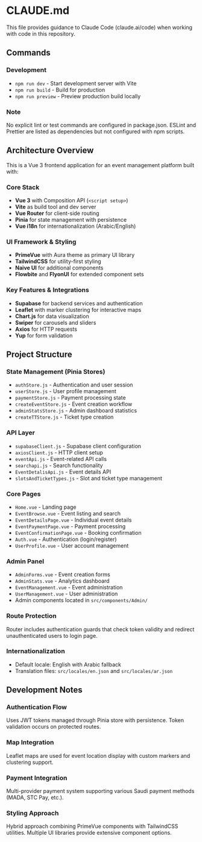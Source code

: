 # CLAUDE.md

This file provides guidance to Claude Code (claude.ai/code) when working with code in this repository.

## Commands

### Development
- `npm run dev` - Start development server with Vite
- `npm run build` - Build for production
- `npm run preview` - Preview production build locally

### Note
No explicit lint or test commands are configured in package.json. ESLint and Prettier are listed as dependencies but not configured with npm scripts.

## Architecture Overview

This is a Vue 3 frontend application for an event management platform built with:

### Core Stack
- **Vue 3** with Composition API (`<script setup>`)
- **Vite** as build tool and dev server
- **Vue Router** for client-side routing
- **Pinia** for state management with persistence
- **Vue i18n** for internationalization (Arabic/English)

### UI Framework & Styling
- **PrimeVue** with Aura theme as primary UI library
- **TailwindCSS** for utility-first styling
- **Naive UI** for additional components
- **Flowbite** and **FlyonUI** for extended component sets

### Key Features & Integrations
- **Supabase** for backend services and authentication
- **Leaflet** with marker clustering for interactive maps
- **Chart.js** for data visualization
- **Swiper** for carousels and sliders
- **Axios** for HTTP requests
- **Yup** for form validation

## Project Structure

### State Management (Pinia Stores)
- `authStore.js` - Authentication and user session
- `userStore.js` - User profile management
- `paymentStore.js` - Payment processing state
- `createEventStore.js` - Event creation workflow
- `adminStatsStore.js` - Admin dashboard statistics
- `createTTStore.js` - Ticket type creation

### API Layer
- `supabaseClient.js` - Supabase client configuration
- `axiosClient.js` - HTTP client setup
- `eventApi.js` - Event-related API calls
- `searchapi.js` - Search functionality
- `EventDetalisApi.js` - Event details API
- `slotsAndTicketTypes.js` - Slot and ticket type management

### Core Pages
- `Home.vue` - Landing page
- `EventBrowse.vue` - Event listing and search
- `EventDetailsPage.vue` - Individual event details
- `EventPaymentPage.vue` - Payment processing
- `EventConfirmationPage.vue` - Booking confirmation
- `Auth.vue` - Authentication (login/register)
- `UserProfile.vue` - User account management

### Admin Panel
- `AdminForms.vue` - Event creation forms
- `AdminStats.vue` - Analytics dashboard
- `EventManagement.vue` - Event administration
- `UserManagement.vue` - User administration
- Admin components located in `src/components/Admin/`

### Route Protection
Router includes authentication guards that check token validity and redirect unauthenticated users to login page.

### Internationalization
- Default locale: English with Arabic fallback
- Translation files: `src/locales/en.json` and `src/locales/ar.json`

## Development Notes

### Authentication Flow
Uses JWT tokens managed through Pinia store with persistence. Token validation occurs on protected routes.

### Map Integration
Leaflet maps are used for event location display with custom markers and clustering support.

### Payment Integration
Multi-provider payment system supporting various Saudi payment methods (MADA, STC Pay, etc.).

### Styling Approach
Hybrid approach combining PrimeVue components with TailwindCSS utilities. Multiple UI libraries provide extensive component options.